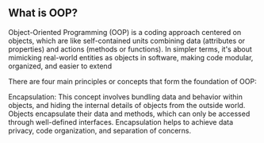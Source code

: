 ## What is OOP?
Object-Oriented Programming (OOP) is a coding approach centered on objects, which are like self-contained units combining data (attributes or properties) and actions (methods or functions). In simpler terms, it's about mimicking real-world entities as objects in software, making code modular, organized, and easier to extend

There are four main principles or concepts that form the foundation of OOP:

 Encapsulation: This concept involves bundling data and behavior within objects, and hiding the internal details of objects from the outside world. Objects encapsulate their data and methods, 
 which can only be accessed through well-defined interfaces. Encapsulation helps to achieve data privacy, code organization, and separation of concerns.
